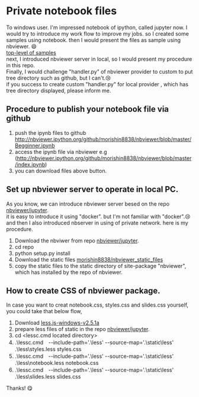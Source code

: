 # Private notebook files

To windows user.
I'm impressed notebook of ipython, called jupyter now. I would try to introduce my work flow to improve my jobs. so I created some samples using notebook. then I would present the files as sample using nbviewer. :smile:  
[top-level of samples](http://nbviewer.ipython.org/github/morishin8838/nbviewer/blob/master/index.ipynb)  
next, I introduced nbviewer server in local, so  I would present my procedure in this repo.  
Finally, I would challenge "handler.py" of nbviewer provider to custom to put tree directory such as github, but I can't.:cry:   
if you success to create custom "handler.py" for local provider , which has tree directory displayed, please inform me.

## Procedure to publish your notebook file via github
1. push the ipynb files to github
    http://nbviewer.ipython.org/github/morishin8838/nbviewer/blob/master/Begginner.ipynb
2. access the ipynb file via nbviewer
    e.g  (http://nbviewer.ipython.org/github/morishin8838/nbviewer/blob/master/index.ipynb)
3. you can download files above button.

## Set up nbviewer server to operate in local PC.
As you know, we can introduce nbviewer server besed on the repo [nbviewer/jupyter](https://github.com/jupyter/nbviewer).  
it is easy to introduce it using "docker". but I'm not familiar with "docker".:cry:  and then I also introduced nbserver in using of private network. here is my procedure.

1. Download the nbviwer from repo [nbviewer/jupyter](https://github.com/jupyter/nbviewer).
2. cd repo
3. python setup.py install
4. Download the static files [morishin8838/nbviewer_static_files](https://github.com/morishin8838/nbviewer_static_files)
5. copy the static files to the static directory of site-package "nbviewer", which has installed by the repo of nbviewer.

## How to create CSS of nbviewer package.
In case you want to creat notebook.css, styles.css and slides.css yourself, you could take that below flow,

1. Download [less.js-windows-v2.5.1a](https://github.com/duncansmart/less.js-windows/releases)  
2. prepare less files of static in the repo [nbviewer/jupyter](https://github.com/jupyter/nbviewer).  
3. cd <lessc.cmd located directory>  
4. .\lessc.cmd　--include-path='.\less' --source-map='.\static\less'  .\less\styles.less styles.css  
5. .\lessc.cmd　--include-path='.\less' --source-map='.\static\less'  .\less\notebook.less notebook.css  
6. .\lessc.cmd　--include-path='.\less' --source-map='.\static\less'  .\less\slides.less slides.css  


Thanks!
:yum:


